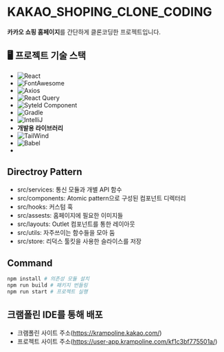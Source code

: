 # KAKAO_SHOPING_CLONE_CODING
**카카오 쇼핑 홈페이지**를 간단하게 클론코딩한 프로젝트입니다.

## 🖥 프로젝트 기술 스택
- ![React](https://img.shields.io/badge/React-18.2.0-Color?style=6DB33F&logo=react&logoColor=6DB33F)
- ![FontAwesome](https://img.shields.io/badge/Font%20Awesome-6.4.0-6DB33F?style=6DB33F&logo=fontawesome&logoColor=6DB33F)
- ![Axios](https://img.shields.io/badge/Axios-1.4.0-000000?style=6DB33F&logo=axios&logoColor=6DB33F)
- ![React Query](https://img.shields.io/badge/reactquery-3.39.3-4479A1?style=6DB33F&logo=axios&logoColor=6DB33F)
- ![Syteld Component](https://img.shields.io/badge/styled%20components-6.0.0-02303A?style=6DB33F&logo=styledcomponents&logoColor=6DB33F)
- ![Gradle](https://img.shields.io/badge/Gradle-7.4-02303A?logo=gradle&logoColor=02303A)
- ![IntelliJ](https://img.shields.io/badge/IntelliJ-2023.1-000000?logo=intellijidea&logoColor=000000)
- **개발용 라이브러리**
- ![TailWind](https://img.shields.io/badge/tailwindcss-3.3.3-6DB33F?style=6DB33F&logo=tailwindcss&logoColor=6DB33F) 
- ![Babel](https://img.shields.io/badge/babel-7.21.11-85EA2D?style=6DB33F&logo=babel&logoColor=6DB33F)
- 

## Directroy Pattern
- src/services: 통신 모듈과 개별 API 함수
- src/components: Atomic pattern으로 구성된 컴포넌트 디렉터리
- src/hooks: 커스텀 훅
- src/assests: 홈페이지에 필요한 이미지들
- src/layouts: Outlet 컴포넌트를 통한 레이아웃
- src/utils: 자주쓰이는 함수들을 모아 둠
- src/store: 리덕스 툴킷을 사용한 슬라이스를 저장


## Command
```bash
npm install # 의존성 모듈 설치
npm run build # 패키지 번들링
npm run start # 프로젝트 실행
```

## 크램폴린 IDE를 통해 배포
- 크램폴린 사이트 주소(https://krampoline.kakao.com/)
- 프로젝트 사이트 주소(https://user-app.krampoline.com/kf1c3bf775501a/)